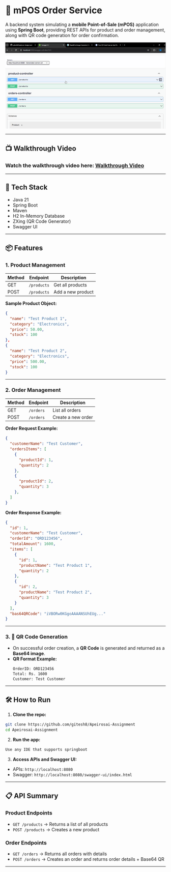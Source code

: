 # 🧾 mPOS Order Service

A backend system simulating a **mobile Point-of-Sale (mPOS)** application using **Spring Boot**, providing REST APIs for product and order management, along with QR code generation for order confirmation.

![](swagger%20ui.PNG)

---

## 📺 Walkthrough Video

### Watch the walkthrough video here: [Walkthrough Video](https://drive.google.com/file/d/1cPv7VGHNuum3im0RNbQBjexnMoIgm7fy/view?usp=sharing)
---

## 🚀 Tech Stack

- Java 21
- Spring Boot
- Maven
- H2 In-Memory Database
- ZXing (QR Code Generator)
- Swagger UI

---

## 📦 Features

### 1. Product Management

| Method | Endpoint     | Description           |
|--------|--------------|-----------------------|
| GET    | `/products`  | Get all products      |
| POST   | `/products`  | Add a new product     |

**Sample Product Object:**

```json
{
  "name": "Test Product 1",
  "category": "Electronics",
  "price": 50.00,
  "stock": 100
},
{
  "name": "Test Product 2",
  "category": "Electronics",
  "price": 500.00,
  "stock": 100
}
```

---

### 2. Order Management

| Method | Endpoint    | Description        |
|--------|-------------|--------------------|
| GET    | `/orders`   | List all orders    |
| POST   | `/orders`   | Create a new order |

**Order Request Example:**

```json
{
  "customerName": "Test Customer",
  "ordersItems": [
    {
      "productId": 1,
      "quantity": 2
    },
    {
      "productId": 2,
      "quantity": 3
    },
  ]
}
```

**Order Response Example:**

```json
{
  "id": 1,
  "customerName": "Test Customer",
  "orderId": "ORD123456",
  "totalAmount": 1600,
  "items": [
    {
      "id": 1,
      "productName": "Test Product 1",
      "quantity": 2
    },
    {
      "id": 2,
      "productName": "Test Product 2",
      "quantity": 3
    }
  ],
  "bas64QRCode": "iVBORw0KGgoAAAANSUhEUg..."
}
```

---

### 3. 📲 QR Code Generation

- On successful order creation, a **QR Code** is generated and returned as a **Base64 image**.
- **QR Format Example:**
  ```
  OrderID: ORD123456
  Total: Rs. 1600
  Customer: Test Customer
  ```

---

## 🛠️ How to Run

1. **Clone the repo:**

```bash
git clone https://github.com/gitesh8/Apeirosai-Assignment
cd Apeirosai-Assignment
```

2. **Run the app:**

```bash
Use any IDE that supports springboot
```

3. **Access APIs and Swagger UI:**

- APIs: `http://localhost:8080`
- Swagger: `http://localhost:8080/swagger-ui/index.html`

---

## 📋 API Summary

### Product Endpoints
- `GET /products` → Returns a list of all products
- `POST /products` → Creates a new product

### Order Endpoints
- `GET /orders` → Returns all orders with details
- `POST /orders` → Creates an order and returns order details + Base64 QR

---

